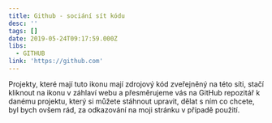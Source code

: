```yaml
---
title: Github - sociání sít kódu
desc: ''
tags: []
date: 2019-05-24T09:17:59.000Z
libs:
  - GITHUB
link: 'https://github.com'
---
```

Projekty, které mají tuto ikonu mají zdrojový kód zveřejněný na této síti, stačí kliknout na ikonu v záhlaví webu a přesměrujeme vás na GitHub repozitář k danému projektu, který si můžete stáhnout upravit, dělat s ním co chcete, byl bych ovšem rád, za odkazování na moji stránku v případě použití.
